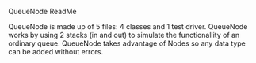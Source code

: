 QueueNode ReadMe

QueueNode is made up of 5 files: 4 classes and 1 test driver. QueueNode works by using 2 stacks (in and out) to simulate the functionallity of an ordinary queue. QueueNode takes advantage of Nodes so any data type can be added without errors.
